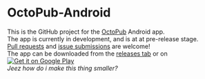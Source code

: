 # OctoPub-Android
This is the GitHub project for the [OctoPub](https://octopub.tk/) Android app.  
The app is currently in development, and is at at pre-release stage.  
[Pull requests](https://github.com/SilasAlroe/OctoPub-Android/pulls) and [issue submissions](https://github.com/SilasAlroe/OctoPub-Android/issues) are welcome!  
The app can be downloaded from the [releases tab](https://github.com/SilasAlroe/OctoPub-Android/releases) or on 
[![Get it on Google Play](https://play.google.com/intl/en_us/badges/images/generic/en_badge_web_generic.png)](https://play.google.com/store/apps/details?id=dk.alroe.apps.octopub&pcampaignid=MKT-Other-global-all-co-prtnr-py-PartBadge-Mar2515-1)  
*Jeez how do i make this thing smaller?*
